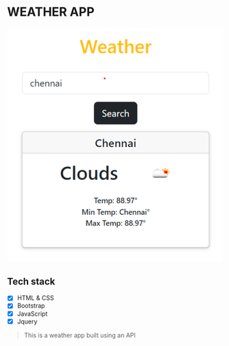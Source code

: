 # WEATHER APP

![SAMPLE IMAGE](screenshot.png)

## Tech stack

- [x] HTML & CSS
- [x] Bootstrap
- [x] JavaScript
- [x] Jquery

> This is a weather app built using an API

